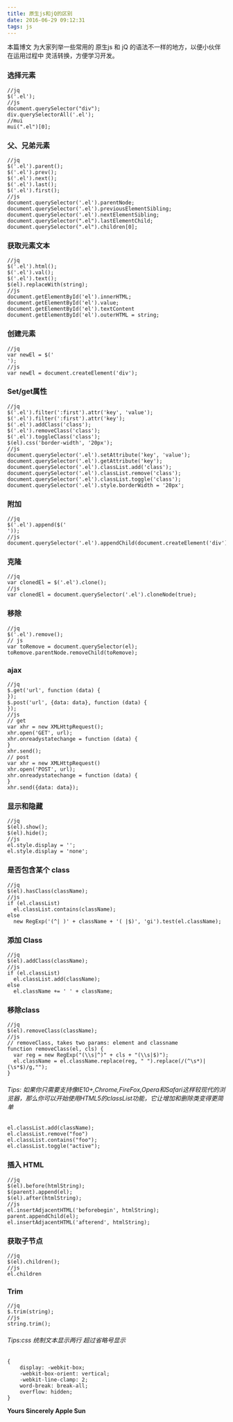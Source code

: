 ```yaml
---
title: 原生js和jQ的区别
date: 2016-06-29 09:12:31
tags: js
---
```


本篇博文 为大家列举一些常用的 原生js 和 jQ 的语法不一样的地方，以便小伙伴在运用过程中 灵活转换，方便学习开发。

<!--more-->

### 选择元素

```
//jq
$('.el');
//js
document.querySelector("div");
div.querySelectorAll('.el');
//mui
mui(".el")[0];

```

### 父、兄弟元素

```
//jq
$('.el').parent();
$('.el').prev();
$('.el').next();
$('.el').last();
$('.el').first();
//js
document.querySelector('.el').parentNode;
document.querySelector('.el').previousElementSibling;
document.querySelector('.el').nextElementSibling;
document.querySelector(".el").lastElementChild;
document.querySelector(".el").children[0];

```

### 获取元素文本

```
//jq
$('.el').html();
$('.el').val();
$('.el').text();
$(el).replaceWith(string);
//js
document.getElementById('el').innerHTML;
document.getElementById('el').value;
document.getElementById('el').textContent
document.getElementById('el').outerHTML = string;

```

### 创建元素

```
//jq
var newEl = $('
');
//js
var newEl = document.createElement('div');

```

### Set/get属性

```
//jq
$('.el').filter(':first').attr('key', 'value');
$('.el').filter(':first').attr('key');
$('.el').addClass('class');
$('.el').removeClass('class');
$('.el').toggleClass('class');
$(el).css('border-width', '20px');
//js
document.querySelector('.el').setAttribute('key', 'value');
document.querySelector('.el').getAttribute('key');
document.querySelector('.el').classList.add('class');
document.querySelector('.el').classList.remove('class');
document.querySelector('.el').classList.toggle('class');
document.querySelector('.el').style.borderWidth = '20px';

```

### 附加

```
//jq
$('.el').append($('
'));
//js
document.querySelector('.el').appendChild(document.createElement('div'));

```

### 克隆

```
//jq
var clonedEl = $('.el').clone();
//js
var clonedEl = document.querySelector('.el').cloneNode(true);

```

### 移除

```
//jq
$('.el').remove();
// js
var toRemove = document.querySelector(el);
toRemove.parentNode.removeChild(toRemove);

```

### ajax

```
//jq
$.get('url', function (data) {
});
$.post('url', {data: data}, function (data) {
});
//js
// get
var xhr = new XMLHttpRequest();
xhr.open('GET', url);
xhr.onreadystatechange = function (data) {
}
xhr.send();
// post
var xhr = new XMLHttpRequest()
xhr.open('POST', url);
xhr.onreadystatechange = function (data) {
}
xhr.send({data: data});

```

### 显示和隐藏

```
//jq
$(el).show();
$(el).hide();
//js
el.style.display = '';
el.style.display = 'none';

```

### 是否包含某个 class

```
//jq
$(el).hasClass(className);
//js
if (el.classList)
  el.classList.contains(className);
else
  new RegExp('(^| )' + className + '( |$)', 'gi').test(el.className);

```

### 添加 Class

```
//jq
$(el).addClass(className);
//js
if (el.classList)
  el.classList.add(className);
else
  el.className += ' ' + className;

```

### 移除class

```
//jq
$(el).removeClass(className);
//js
// removeClass, takes two params: element and classname
function removeClass(el, cls) {
  var reg = new RegExp("(\\s|^)" + cls + "(\\s|$)");
  el.className = el.className.replace(reg, " ").replace(/(^\s*)|(\s*$)/g,"");
}

```

###### Tips: 如果你只需要支持像IE10+,Chrome,FireFox,Opera和Safari这样较现代的浏览器，那么你可以开始使用HTML5的classList功能，它让增加和删除类变得更简单

```
el.classList.add(className);
el.classList.remove("foo")
el.classList.contains("foo");
el.classList.toggle("active");

```

### 插入 HTML

```
//jq
$(el).before(htmlString);
$(parent).append(el);
$(el).after(htmlString);
//js
el.insertAdjacentHTML('beforebegin', htmlString);
parent.appendChild(el);
el.insertAdjacentHTML('afterend', htmlString);

```

### 获取子节点

```
//jq
$(el).children();
//js
el.children

```

### Trim

```
//jq
$.trim(string);
//js
string.trim();

```

###### Tips:css 统制文本显示两行 超过省略号显示

```
{
	display: -webkit-box;
	-webkit-box-orient: vertical;
	-webkit-line-clamp: 2;
	word-break: break-all;
	overflow: hidden;
}

```

**Yours Sincerely Apple Sun**